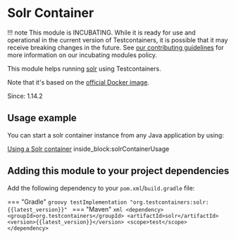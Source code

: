 # Solr Container

!!! note
    This module is INCUBATING. While it is ready for use and operational in the current version of Testcontainers, it is possible that it may receive breaking changes in the future. See [our contributing guidelines](/contributing/#incubating-modules) for more information on our incubating modules policy.


This module helps running [solr](https://lucene.apache.org/solr/) using Testcontainers.

Note that it's based on the [official Docker image](https://hub.docker.com/_/solr/).

Since: 1.14.2

## Usage example

You can start a solr container instance from any Java application by using:

<!--codeinclude-->
[Using a Solr container](../../modules/solr/src/test/java/org/testcontainers/containers/SolrContainerTest.java) inside_block:solrContainerUsage
<!--/codeinclude-->

## Adding this module to your project dependencies

Add the following dependency to your `pom.xml`/`build.gradle` file:

=== "Gradle"
    ```groovy
    testImplementation "org.testcontainers:solr:{{latest_version}}"
    ```
=== "Maven"
    ```xml
    <dependency>
        <groupId>org.testcontainers</groupId>
        <artifactId>solr</artifactId>
        <version>{{latest_version}}</version>
        <scope>test</scope>
    </dependency>
    ```
